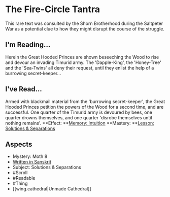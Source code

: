 # The Fire-Circle Tantra
This rare text was consulted by the Shorn Brotherhood during the Saltpeter War as a potential clue to how they might disrupt the course of the struggle.
## I'm Reading...
Herein the Great Hooded Princes are shown beseeching the Wood to rise and devour an invading Timurid army. The 'Dapple-King', the 'Honey-Tree' and the 'Sea-Twins' all deny their request, until they enlist the help of a burrowing secret-keeper...
## I've Read...
Armed with blackmail material from the 'burrowing secret-keeper', the Great Hooded Princes petition the powers of the Wood for a second time, and are successful. One quarter of the Timurid army is devoured by bees, one quarter drowns themselves, and one quarter 'disrobe themselves until nothing remains'.
**Effect: **[Memory: Intuition](https://uadaf.theevilroot.xyz/rowenarium/element/mem.intuition)
**Mastery: **[Lesson: Solutions & Separations](https://uadaf.theevilroot.xyz/rowenarium/element/x.solutions.separations)
## Aspects
- Mystery: Moth 8
- [Written in Sanskrit](https://uadaf.theevilroot.xyz/rowenarium/element/w.sanskrit)
- Subject: Solutions & Separations
- #Scroll
- #Readable
- #Thing
- [[wing.cathedral|Unmade Cathedral]]